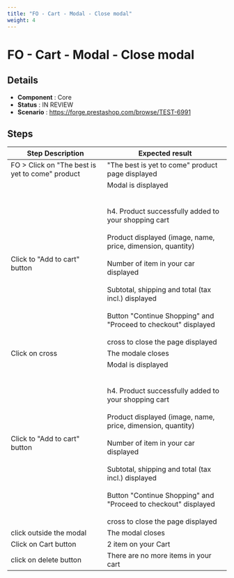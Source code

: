 ```yaml
---
title: "FO - Cart - Modal - Close modal"
weight: 4
---
```


# FO - Cart - Modal - Close modal
## Details
* **Component** : Core
* **Status** : IN REVIEW
* **Scenario** : https://forge.prestashop.com/browse/TEST-6991

## Steps
| Step Description | Expected result |
| ----- | ----- |
| FO > Click on "The best is yet to come" product | "The best is yet to come" product page displayed |
| Click to "Add to cart" button | Modal is displayed<br><br> <br>h4. Product successfully added to your shopping cart<br><br>Product displayed (image, name, price, dimension, quantity)<br><br>Number of item in your car displayed<br><br>Subtotal, shipping and total (tax incl.) displayed<br><br>Button "Continue Shopping" and "Proceed to checkout" displayed<br><br>cross to close the page displayed |
| Click on cross | The modale closes |
| Click to "Add to cart" button | Modal is displayed<br><br> <br>h4. Product successfully added to your shopping cart<br><br>Product displayed (image, name, price, dimension, quantity)<br><br>Number of item in your car displayed<br><br>Subtotal, shipping and total (tax incl.) displayed<br><br>Button "Continue Shopping" and "Proceed to checkout" displayed<br><br>cross to close the page displayed |
| click outside the modal | The modal closes |
| Click on Cart button | 2 item on your Cart |
| click on delete button | There are no more items in your cart |
